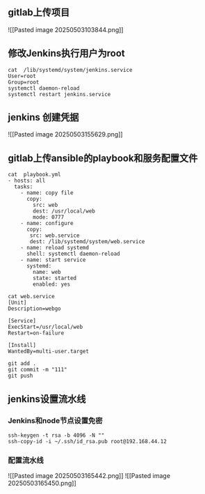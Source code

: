 ## gitlab上传项目
![[Pasted image 20250503103844.png]]
 ## 修改Jenkins执行用户为root
 ```shell
cat  /lib/systemd/system/jenkins.service
User=root
Group=root
systemctl daemon-reload 
systemctl restart jenkins.service
```
## jenkins 创建凭据
![[Pasted image 20250503155629.png]]
## gitlab上传ansible的playbook和服务配置文件
```shell
cat  playbook.yml 
- hosts: all
  tasks:
    - name: copy file
      copy:
        src: web
        dest: /usr/local/web
        mode: 0777
    - name: configure
      copy: 
       src: web.service
       dest: /lib/systemd/system/web.service
    - name: reload systemd
      shell: systemctl daemon-reload
    - name: start service
      systemd:
        name: web
        state: started
        enabled: yes

cat web.service 
[Unit]
Description=webgo

[Service]
ExecStart=/usr/local/web
Restart=on-failure

[Install]
WantedBy=multi-user.target

git add . 
git commit -m "111"
git push
```
 ## jenkins设置流水线
 ### Jenkins和node节点设置免密
 ```shell
 ssh-keygen -t rsa -b 4096 -N ""
 ssh-copy-id -i ~/.ssh/id_rsa.pub root@192.168.44.12
```
### 配置流水线
![[Pasted image 20250503165442.png]]
![[Pasted image 20250503165450.png]] 